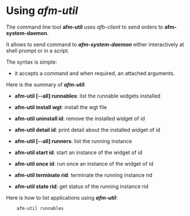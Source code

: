 #  Using ***afm-util***

The command line tool **afm-util** uses *afb-client*
to send orders to **afm-system-daemon**.

It allows to send command to ***afm-system-daemon*** either
interactively at shell prompt or in a script.

The syntax is simple:

- it accepts a command and when required, an attached arguments.

Here is the summary of ***afm-util***:

- **afm-util [--all] runnables**:
  list the runnable widgets installed

- **afm-util install wgt**:
  install the wgt file

- **afm-util uninstall id**:
  remove the installed widget of id

- **afm-util detail id**:
  print detail about the installed widget of id

- **afm-util [--all] runners**:
  list the running instance

- **afm-util start id**:
  start an instance of the widget of id

- **afm-util once id**:
  run once an instance of the widget of id

- **afm-util terminate rid**:
  terminate the running instance rid

- **afm-util state rid**:
  get status of the running instance rid

Here is how to list applications using ***afm-util***:

```bash
    afm-util runnables
```

